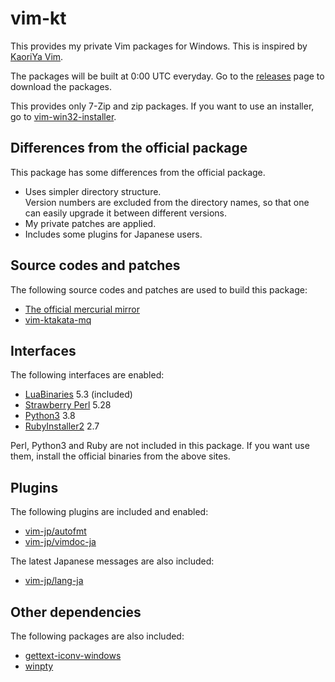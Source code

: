 # vim-kt

This provides my private Vim packages for Windows.
This is inspired by [KaoriYa Vim](https://github.com/koron/vim-kaoriya).

The packages will be built at 0:00 UTC everyday.
Go to the [releases](https://github.com/k-takata/vim-kt/releases) page to download the packages.

This provides only 7-Zip and zip packages. If you want to use an installer, go to [vim-win32-installer](https://github.com/vim/vim-win32-installer).

## Differences from the official package

This package has some differences from the official package.

* Uses simpler directory structure.  
  Version numbers are excluded from the directory names, so that one can easily upgrade it between different versions.
* My private patches are applied.
* Includes some plugins for Japanese users.

## Source codes and patches

The following source codes and patches are used to build this package:

* [The official mercurial mirror](https://hg.osdn.net/view/vim/vim)
* [vim-ktakata-mq](https://osdn.net/users/k_takata/pf/vim-ktakata-mq/wiki/FrontPage)

## Interfaces

The following interfaces are enabled:

* [LuaBinaries](http://luabinaries.sourceforge.net/download.html) 5.3 (included)
* [Strawberry Perl](http://strawberryperl.com/) 5.28
* [Python3](https://www.python.org/downloads/) 3.8
* [RubyInstaller2](https://rubyinstaller.org/downloads/) 2.7

Perl, Python3 and Ruby are not included in this package. If you want use them, install the official binaries from the above sites.

## Plugins

The following plugins are included and enabled:

* [vim-jp/autofmt](https://github.com/vim-jp/autofmt)
* [vim-jp/vimdoc-ja](https://github.com/vim-jp/vimdoc-ja)

The latest Japanese messages are also included:

* [vim-jp/lang-ja](https://github.com/vim-jp/lang-ja)

## Other dependencies

The following packages are also included:

* [gettext-iconv-windows](https://github.com/mlocati/gettext-iconv-windows)
* [winpty](https://github.com/rprichard/winpty)
